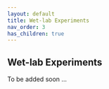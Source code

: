```yaml
---
layout: default
title: Wet-lab Experiments
nav_order: 3
has_children: true
---
```


## Wet-lab Experiments
To be added soon ...
